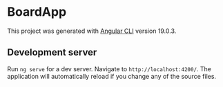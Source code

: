 # BoardApp

This project was generated with [Angular CLI](https://github.com/angular/angular-cli) version 19.0.3.

## Development server

Run `ng serve` for a dev server. Navigate to `http://localhost:4200/`. The application will automatically reload if you change any of the source files.
